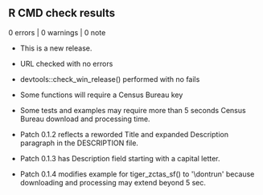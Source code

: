 ## R CMD check results

0 errors | 0 warnings | 0 note

* This is a new release.
* URL checked with no errors
* devtools::check_win_release() performed with no fails
* Some functions will require a Census Bureau key
* Some tests and examples may require more than 5 seconds Census Bureau download
   and processing time.

* Patch 0.1.2 reflects a reworded Title and expanded Description paragraph in
    the DESCRIPTION file.

* Patch 0.1.3 has Description field starting with a capital letter.

* Patch 0.1.4 modifies example for tiger_zctas_sf() to '\dontrun' because  
    downloading and processing may extend beyond 5 sec.
